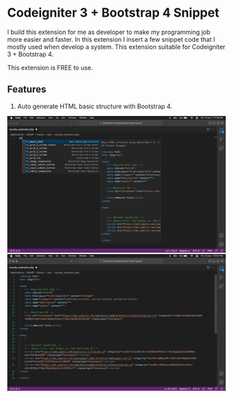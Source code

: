 # Codeigniter 3 + Bootstrap 4 Snippet

I build this extension for me as developer to make my programming job more easier and faster.
In this extension I insert a few snippet code that I mostly used when develop a system.
This extension suitable for Codeigniter 3 + Bootstrap 4.

This extension is FREE to use.

## Features

1. Auto generate HTML basic structure with Bootstrap 4.

![image desc](https://github.com/PowerOfBrain/vscode-snippet-extension/raw/main/images/b4_basic_html_1.png)
![image desc](https://github.com/PowerOfBrain/vscode-snippet-extension/raw/main/images/b4_basic_html_2.png)